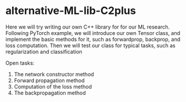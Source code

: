 # alternative-ML-lib-C2plus
Here we will try writing our own C++ library for for our ML research. Following PyTorch example, we will introduce our own Tensor class, and implement the basic methods for it, such as forwardprop, backprop, and loss computation. Then we will test our class for typical tasks, such as regularization and classification

Open tasks:

1. The network constructor method
2. Forward propagation method
3. Computation of the loss method
4. The backpropagation method
